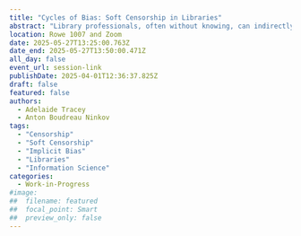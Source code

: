 ```yaml
---
title: "Cycles of Bias: Soft Censorship in Libraries"
abstract: "Library professionals, often without knowing, can indirectly reduce access to information, a phenomenon known as soft censorship. This research-in-progress conceptualizes key aspects of soft censorship and identifies conditions conducive to soft censorship in libraries. The individual and systematic biases that form the cycles that facilitate soft censorship become evident through this conceptualization, including content warnings, neutrality, subject headings, hiring, and publishing. In future work, we will analyze other areas where soft censorship has the potential to proliferate, including acquisitions, weeding, and reference, to obtain a fuller picture of soft censorship."
location: Rowe 1007 and Zoom
date: 2025-05-27T13:25:00.763Z
date_end: 2025-05-27T13:50:00.471Z
all_day: false
event_url: session-link
publishDate: 2025-04-01T12:36:37.825Z
draft: false
featured: false
authors:
  - Adelaide Tracey
  - Anton Boudreau Ninkov
tags:
  - "Censorship" 
  - "Soft Censorship" 
  - "Implicit Bias"
  - "Libraries"
  - "Information Science"
categories:
  - Work-in-Progress
#image:
##  filename: featured
##  focal_point: Smart
##  preview_only: false
---
```

